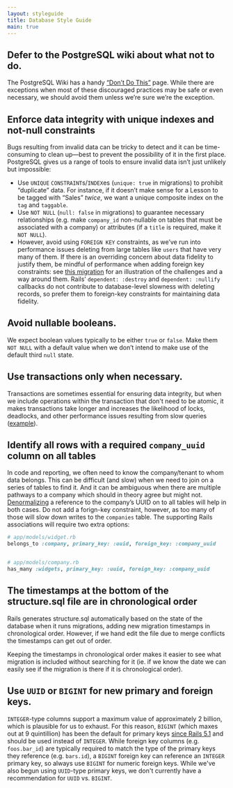 ```yaml
---
layout: styleguide
title: Database Style Guide
main: true
---
```


## Defer to the PostgreSQL wiki about what not to do.

The PostgreSQL Wiki has a handy [“Don’t Do This”](https://wiki.postgresql.org/wiki/Don't_Do_This) page. While there are exceptions when most of these discouraged practices may be safe or even necessary, we should avoid them unless we’re sure we’re the exception.

## Enforce data integrity with unique indexes and not-null constraints

Bugs resulting from invalid data can be tricky to detect and it can be time-consuming to clean up—best to prevent the possibility of it in the first place. PostgreSQL gives us a range of tools to ensure invalid data isn’t just unlikely but impossible:

- Use `UNIQUE` `CONSTRAINT`s/`INDEX`es (`unique: true` in migrations) to prohibit “duplicate” data. For instance, if it doesn’t make sense for a Lesson to be tagged with “Sales” _twice_, we want a unique composite index on the `tag` and `taggable`.
- Use `NOT NULL` (`null: false` in migrations) to guarantee necessary relationships (e.g. make `company_id` non-nullable on tables that must be associated with a company) or attributes (if a `title` is required, make it `NOT NULL`).
- However, avoid using `FOREIGN KEY` constraints, as we’ve run into performance issues deleting from large tables like `users` that have very many of them. If there is an overriding concern about data fidelity to justify them, be mindful of performance when adding foreign key constraints: see [this migration](https://github.com/lessonly/lessonly/pull/5390/files#diff-bf0c0f95fbacafc133567b5e36e2f289R20) for an illustration of the challenges and a way around them. Rails’ `dependent: :destroy` and `dependent: :nullify` callbacks do not contribute to database-level slowness with deleting records, so prefer them to foreign-key constraints for maintaining data fidelity.

## Avoid nullable booleans.

We expect boolean values typically to be either `true` or `false`. Make them `NOT NULL` with a default value when we don’t intend to make use of the default third `null` state.

## Use transactions only when necessary.

Transactions are sometimes essential for ensuring data integrity, but when we include operations within the transaction that don't need to be atomic, it makes transactions take longer and increases the likelihood of locks, deadlocks, and other performance issues resulting from slow queries ([example](https://app.clubhouse.io/lessonly/story/27117/postgres-is-spending-too-much-time-waiting-for-transactions-to-complete)).

## Identify all rows with a required `company_uuid` column on all tables

In code and reporting, we often need to know the company/tenant to whom data belongs. This can be difficult (and slow) when we need to join on a series of tables to find it. And it can be ambiguous when there are multiple pathways to a company which should in theory agree but might not. [Denormalizing](https://en.wikipedia.org/wiki/Denormalization) a reference to the company’s UUID on to all tables will help in both cases. Do not add a forign-key constraint, however, as too many of those will slow down writes to the `companies` table. The supporting Rails associations will require two extra options:

```ruby
# app/models/widget.rb
belongs_to :company, primary_key: :uuid, foreign_key: :company_uuid


# app/models/company.rb
has_many :widgets, primary_key: :uuid, foreign_key: :company_uuid
```

## The timestamps at the bottom of the structure.sql file are in chronological order

Rails generates structure.sql automatically based on the state of the database when it runs migrations, adding new migration timestamps in chronological order. However, if we hand edit the file due to merge conflicts the timestamps can get out of order.

Keeping the timestamps in chronological order makes it easier to see what migration is included without searching for it (ie. if we know the date we can easily see if the migration is there if it is chronological order).

## Use `UUID` or `BIGINT` for new primary and foreign keys.

`INTEGER`-type columns support a maximum value of approximately 2 billion, which is plausible for us to exhaust. For this reason, `BIGINT` (which maxes out at 9 quintillion) has been the default for primary keys [since Rails 5.1](https://github.com/rails/rails/pull/26266) and should be used instead of `INTEGER`. While foreign key columns (e.g. `foos.bar_id`) are typically required to match the type of the primary keys they reference (e.g. `bars.id`), a `BIGINT` foreign key can reference an `INTEGER` primary key, so always use `BIGINT` for numeric foreign keys. While we've also begun using `UUID`-type primary keys, we don't currently have a recommendation for `UUID` vs. `BIGINT`.
